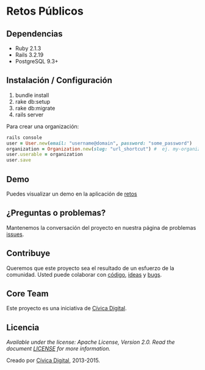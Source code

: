 # Retos Públicos

## Dependencias
- Ruby 2.1.3
- Rails 3.2.19
- PostgreSQL 9.3+

## Instalación / Configuración

1. bundle install
1. rake db:setup
1. rake db:migrate
1. rails server

Para crear una organización:

```ruby
rails console
user = User.new(email: "username@domain", password: "some_password")
organization = Organization.new(slug: "url_shortcut") #  ej. my-organization
user.userable = organization
user.save
```

## Demo

Puedes visualizar un demo en la aplicación de
[retos](http://retos.datos.gob.mx/)

## ¿Preguntas o problemas?

Mantenemos la conversación del proyecto en nuestra página de problemas
[issues](https://github.com/civica-digital/retos-publicos/issues).

## Contribuye

Queremos que este proyecto sea el resultado de un esfuerzo de la comunidad.
Usted puede colaborar con
[código](https://github.com/civica-digital/retos-publicos/pulls),
[ideas](https://github.com/civica-digital/retos-publicos/issues) y
[bugs](https://github.com/civica-digital/retos-publicos/issues).

## Core Team

Este proyecto es una iniciativa de [Cívica
Digital](http://www.codeandomexico.org).

## Licencia

_Available under the license: Apache License, Version 2.0. Read the document
[LICENSE](/LICENSE) for more information._

Creado por [Cívica Digital](http://www.codeandomexico.org), 2013-2015.
